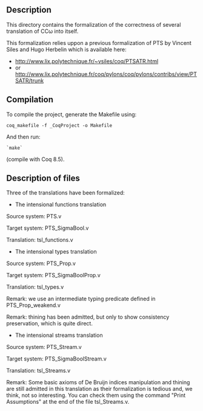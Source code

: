 ## Description
This directory contains the formalization of the correctness of several translation of CCω into itself.

This formalization relies uppon a previous formalization of PTS by Vincent Siles and Hugo Herbelin which is available here:
* http://www.lix.polytechnique.fr/~vsiles/coq/PTSATR.html
* or http://www.lix.polytechnique.fr/coq/pylons/coq/pylons/contribs/view/PTSATR/trunk


## Compilation
To compile the project, generate the Makefile using:

   `coq_makefile -f _CoqProject -o Makefile`

And then run:

    `make`

(compile with Coq 8.5).


## Description of files
Three of the translations have been formalized:

* The intensional functions translation

Source system: PTS.v

Target system: PTS_SigmaBool.v

Translation: tsl_functions.v


* The intensional types translation

Source system: PTS_Prop.v

Target system: PTS_SigmaBoolProp.v

Translation: tsl_types.v

Remark: we use an intermediate typing predicate defined in PTS_Prop_weakend.v

Remark: thining has been admitted, but only to show consistency preservation, which is quite direct.


* The intensional streams translation

Source system: PTS_Stream.v

Target system: PTS_SigmaBoolStream.v

Translation: tsl_Streams.v

Remark: Some basic axioms of De Bruijn indices manipulation and thining are still admitted in this translation
	as their formalization is tedious and, we think, not so interesting.
	You can check them using the command "Print Assumptions" at the end of the file tsl_Streams.v.
